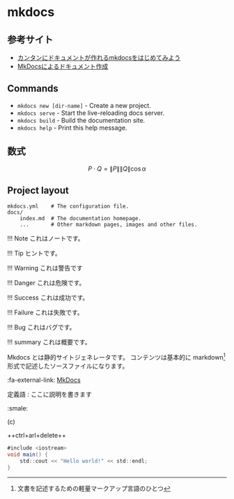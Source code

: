 # mkdocs

## 参考サイト

- [カンタンにドキュメントが作れるmkdocsをはじめてみよう](https://qiita.com/wamisnet/items/ed725d74f945f7c06b91)
- [MkDocsによるドキュメント作成](https://qiita.com/mebiusbox2/items/a61d42878266af969e3c)

## Commands

- `mkdocs new [dir-name]` - Create a new project.
- `mkdocs serve` - Start the live-reloading docs server.
- `mkdocs build` - Build the documentation site.
- `mkdocs help` - Print this help message.

## 数式

$$
P\cdot Q = \|P\|\|Q\|\cos\alpha
$$

## Project layout

```none
mkdocs.yml    # The configuration file.
docs/
    index.md  # The documentation homepage.
    ...       # Other markdown pages, images and other files.
```

!!! Note
    これはノートです。

!!! Tip
    ヒントです。

!!! Warning
    これは警告です

!!! Danger
    これは危険です。

!!! Success
    これは成功です。

!!! Failure
    これは失敗です。

!!! Bug
    これはバグです。

!!! summary
    これは概要です。

Mkdocs とは静的サイトジェネレータです。
コンテンツは基本的に markdown[^1] 形式で記述したソースファイルになります。

[^1]: 文書を記述するための軽量マークアップ言語のひとつ

:fa-external-link: [MkDocs](http://www.mkdocs.org/)

定義語
:    ここに説明を書きます

:smale:

(c)

++ctrl+arl+delete++

```java
#include <iostream>
void main() {
    std::cout << "Hello world!" << std::endl;
}
```
